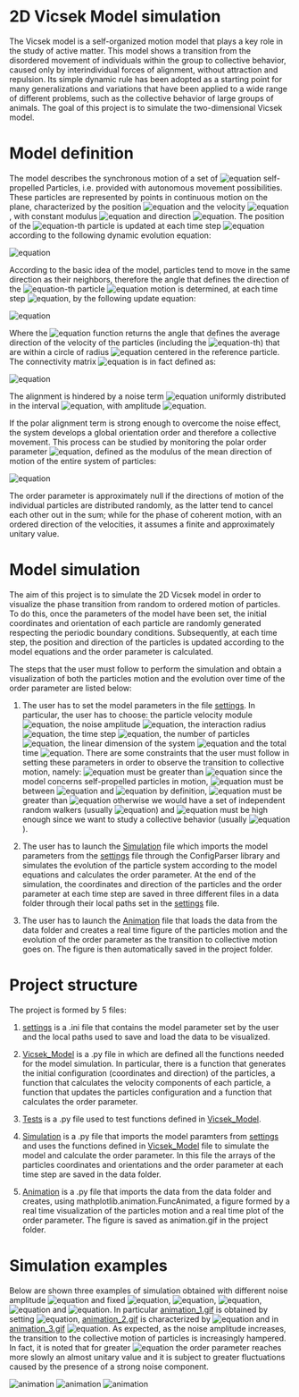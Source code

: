 # 2D Vicsek Model simulation

The Vicsek model is a self-organized motion model that plays a key role in the study of active matter. This model shows a transition from the disordered movement of individuals within the group to collective behavior, caused only by interindividual forces of alignment, without attraction and repulsion. Its simple dynamic rule has been adopted as a starting point for many generalizations and variations that have been applied to a wide range of different problems, such as the collective behavior of large groups of animals. The goal of this project is to simulate the two-dimensional Vicsek model.

# Model definition
The model describes the synchronous motion of a set of ![equation](https://latex.codecogs.com/svg.image?N) self-propelled Particles, i.e. provided with autonomous movement possibilities. These particles are represented by points in continuous motion on the plane, characterized by the position ![equation](https://latex.codecogs.com/svg.image?\textbf{r}_i(t)) and the velocity ![equation](https://latex.codecogs.com/svg.image?\textbf{v}_i(t)), with constant modulus ![equation](https://latex.codecogs.com/svg.image?v_0) and direction ![equation](https://latex.codecogs.com/svg.image?\textbf{s}_i(t)=(\cos(\theta_i(t)),\sin(\theta_i(t)))). The position of the ![equation](https://latex.codecogs.com/svg.image?i)-th particle is updated at each time step ![equation](https://latex.codecogs.com/svg.image?\Delta&space;t) according to the following dynamic evolution equation: 

![equation](https://latex.codecogs.com/svg.image?\textbf{r}_i(t+\Delta&space;t)=\textbf{r}_i(t)&plus;\textbf{v}_i(t)\Delta&space;t=\textbf{r}_i(t)&plus;v_0\begin{pmatrix}\cos(\theta_i(t))&space;\\\sin(\theta_i(t))\end{pmatrix}\Delta&space;t)

According to the basic idea of the model, particles tend to move in the same direction as their neighbors, therefore the angle that defines the direction of the ![equation](https://latex.codecogs.com/svg.image?i)-th particle ![equation](https://latex.codecogs.com/svg.image?\theta_i(t)) motion is determined, at each time step ![equation](https://latex.codecogs.com/svg.image?\Delta&space;t), by the following update equation:

![equation](https://latex.codecogs.com/svg.image?\theta_i(t+\Delta&space;t)=Arg\left&space;[&space;\sum_{j=1}^{N}&space;n_{ij}(t)\textbf{s}_j(t)\right&space;]&plus;\eta_i(t))

Where the ![equation](https://latex.codecogs.com/svg.image?Arg) function returns the angle that defines the average direction of the velocity of the particles (including the ![equation](https://latex.codecogs.com/svg.image?i)-th) that are within a circle of radius ![equation](https://latex.codecogs.com/svg.image?R_0) centered in the reference particle. The connectivity matrix ![equation](https://latex.codecogs.com/svg.image?n_{ij}(t)) is in fact defined as:

![equation](https://latex.codecogs.com/svg.image?n_{ij}(t)=\begin{cases}&&space;1&space;\text{&space;if&space;}|\textbf{r}_i(t)-\textbf{r}_j(t)|<R_0\\\\&&space;0&space;\text{&space;if&space;}|\textbf{r}_i(t)-\textbf{r}_j(t)|>R_0\end{cases}&space;)

The alignment is hindered by a noise term ![equation](https://latex.codecogs.com/svg.image?\eta_{i}(t)) uniformly distributed in the interval ![equation](https://latex.codecogs.com/svg.image?[-\eta/2,\eta/2]), with amplitude ![equation](https://latex.codecogs.com/svg.image?\eta\in[0,1]).

If the polar alignment term is strong enough to overcome the noise effect, the system develops a global orientation order and therefore a collective movement. This process can be studied by monitoring the polar order parameter ![equation](https://latex.codecogs.com/svg.image?\varphi(t)), defined as the modulus of the mean direction of motion of the entire system of particles:

![equation](https://latex.codecogs.com/svg.image?\varphi(t)=\frac{1}{N}\left|\sum_{i=1}^{N}&space;\textbf{s}_i(t)\right|)

The order parameter is approximately null if the directions of motion of the individual particles are distributed randomly, as the latter tend to cancel each other out in the sum; while for the phase of coherent motion, with an ordered direction of the velocities, it assumes a finite and approximately unitary value.

# Model simulation
The aim of this project is to simulate the 2D Vicsek model in order to visualize the phase transition from random to ordered motion of particles. To do this, once the parameters of the model have been set, the initial coordinates and orientation of each particle are randomly generated respecting the periodic boundary conditions. Subsequently, at each time step, the position and direction of the particles is updated according to the model equations and the order parameter is calculated.

The steps that the user must follow to perform the simulation and obtain a visualization of both the particles motion and the evolution over time of the order parameter are listed below:

1. The user has to set the model parameters in the file [settings](https://github.com/sofiraponi/2D_Vicsek_Model/blob/main/settings.ini). In particular, the user has to choose: the particle velocity module ![equation](https://latex.codecogs.com/svg.image?v_0), the noise amplitude ![equation](https://latex.codecogs.com/svg.image?\eta), the interaction radius ![equation](https://latex.codecogs.com/svg.image?R_0), the time step ![equation](https://latex.codecogs.com/svg.image?\Delta&space;t), the number of particles ![equation](https://latex.codecogs.com/svg.image?N), the linear dimension of the system ![equation](https://latex.codecogs.com/svg.image?L) and the total time ![equation](https://latex.codecogs.com/svg.image?T). There are some constraints that the user must follow in setting these parameters in order to observe the transition to collective motion, namely: ![equation](https://latex.codecogs.com/svg.image?v_0) must be greater than ![equation](https://latex.codecogs.com/svg.image?0) since the model concerns self-propelled particles in motion, ![equation](https://latex.codecogs.com/svg.image?\eta) must be between ![equation](https://latex.codecogs.com/svg.image?0) and ![equation](https://latex.codecogs.com/svg.image?1) by definition, ![equation](https://latex.codecogs.com/svg.image?R_0) must be greater than ![equation](https://latex.codecogs.com/svg.image?0) otherwise we would have a set of independent random walkers (usually ![equation](https://latex.codecogs.com/svg.image?R_0&space;=&space;1.0)) and ![equation](https://latex.codecogs.com/svg.image?N) must be high enough since we want to study a collective behavior (usually ![equation](https://latex.codecogs.com/svg.image?N&space;>&space;10&space;)).

2. The user has to launch the [Simulation](https://github.com/sofiraponi/2D_Vicsek_Model/blob/main/Simulation.py) file which imports the model parameters from the [settings](https://github.com/sofiraponi/2D_Vicsek_Model/blob/main/settings.ini) file through the ConfigParser library and simulates the evolution of the particle system according to the model equations and calculates the order parameter. At the end of the simulation, the coordinates and direction of the particles and the order parameter at each time step are saved in three different files in a data folder through their local paths set in the [settings](https://github.com/sofiraponi/2D_Vicsek_Model/blob/main/settings.ini) file.

3. The user has to launch the [Animation](https://github.com/sofiraponi/2D_Vicsek_Model/blob/main/Animation.py) file that loads the data from the data folder and creates a real time figure of the particles motion and the evolution of the order parameter as the transition to collective motion goes on. The figure is then automatically saved in the project folder.

# Project structure

The project is formed by 5 files:

1. [settings](https://github.com/sofiraponi/2D_Vicsek_Model/blob/main/settings.ini) is a .ini file that contains the model parameter set by the user and the local paths used to save and load the data to be visualized.

2. [Vicsek_Model](https://github.com/sofiraponi/2D_Vicsek_Model/blob/main/Vicsek_Model.py) is a .py file in which are defined all the functions needed for the model simulation. In particular, there is a function that generates the initial configuration (coordinates and direction) of the particles, a function that calculates the velocity components of each particle, a function that updates the particles configuration and a function that calculates the order parameter.

3. [Tests](https://github.com/sofiraponi/2D_Vicsek_Model/blob/main/Test.py) is a .py file used to test functions defined in [Vicsek_Model](https://github.com/sofiraponi/2D_Vicsek_Model/blob/main/Vicsek_Model.py).

4. [Simulation](https://github.com/sofiraponi/2D_Vicsek_Model/blob/main/Simulation.py) is a .py file that imports the model paramters from [settings](https://github.com/sofiraponi/2D_Vicsek_Model/blob/main/settings.ini) and uses the functions
defined in [Vicsek_Model](https://github.com/sofiraponi/2D_Vicsek_Model/blob/main/Vicsek_Model.py) file to simulate the model and calculate the order parameter. In this file the arrays of the particles coordinates and orientations and the order parameter at each time step are saved in the data folder.

5. [Animation](https://github.com/sofiraponi/2D_Vicsek_Model/blob/main/Animation.py) is a .py file that imports the data from the data folder and creates, using mathplotlib.animation.FuncAnimated, a figure formed by a real time visualization of the particles motion and a real time plot of the order parameter. The figure is saved as animation.gif in the project folder.

# Simulation examples

Below are shown three examples of simulation obtained with different noise amplitude ![equation](https://latex.codecogs.com/svg.image?\eta) and fixed ![equation](https://latex.codecogs.com/svg.image?v_0&space;=&space;0.2), ![equation](https://latex.codecogs.com/svg.image?R_0&space;=&space;1.0), ![equation](https://latex.codecogs.com/svg.image?\Delta&space;t&space;=&space;1.0), ![equation](https://latex.codecogs.com/svg.image?N&space;=&space;200) and ![equation](https://latex.codecogs.com/svg.image?T&space;=&space;250).
In particular [animation_1.gif](https://github.com/sofiraponi/2D_Vicsek_Model/blob/main/animation_1.gif) is obtained by setting ![equation](https://latex.codecogs.com/svg.image?\eta&space;=&space;0.1), [animation_2.gif](https://github.com/sofiraponi/2D_Vicsek_Model/blob/main/animation_2.gif) is characterized by ![equation](https://latex.codecogs.com/svg.image?\eta&space;=&space;0.5) and in [animation_3.gif](https://github.com/sofiraponi/2D_Vicsek_Model/blob/main/animation_3.gif) ![equation](https://latex.codecogs.com/svg.image?\eta&space;=&space;0.9).
As expected, as the noise amplitude increases, the transition to the collective motion of particles is increasingly hampered. In fact, it is noted that for greater ![equation](https://latex.codecogs.com/svg.image?\eta) the order parameter reaches more slowly an almost unitary value and it is subject to greater fluctuations caused by the presence of a strong noise component.

![animation](https://github.com/sofiraponi/2D_Vicsek_Model/blob/main/animation_1.gif)
![animation](https://github.com/sofiraponi/2D_Vicsek_Model/blob/main/animation_2.gif)
![animation](https://github.com/sofiraponi/2D_Vicsek_Model/blob/main/animation_3.gif)
